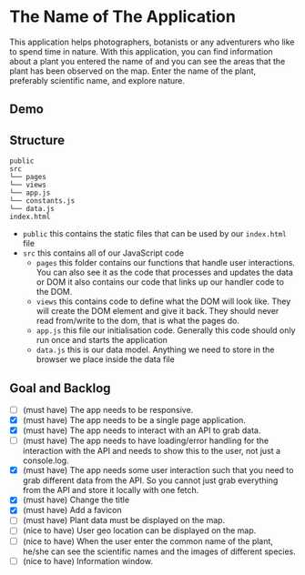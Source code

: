 # The Name of The Application

This application helps photographers, botanists or any adventurers who like to spend time in nature. With this application, you can find information about a plant you entered the name of and you can see the areas that the plant has been observed on the map. Enter the name of the plant, preferably scientific name, and explore nature.

## Demo

## Structure

```
public
src
└── pages
└── views
└── app.js
└── constants.js
└── data.js
index.html
```

- `public` this contains the static files that can be used by our `index.html` file
- `src` this contains all of our JavaScript code
  - `pages` this folder contains our functions that handle user interactions. You can also see it as the code that processes and updates the data or DOM
    it also contains our code that links up our handler code to the DOM.
  - `views` this contains code to define what the DOM will look like. They will create the DOM element and give it back. They should never read from/write to the dom, that is what the pages do.
  - `app.js` this file our initialisation code. Generally this code should only run once and starts the application
  - `data.js` this is our data model. Anything we need to store in the browser we place inside the data file

## Goal and Backlog

- [ ] (must have) The app needs to be responsive.
- [x] (must have) The app needs to be a single page application.
- [x] (must have) The app needs to interact with an API to grab data.
- [ ] (must have) The app needs to have loading/error handling for the interaction with the API and needs to show this to the user, not just a console.log.
- [x] (must have) The app needs some user interaction such that you need to grab different data from the API. So you cannot just grab everything from the API and store it locally with one fetch.
- [x] (must have) Change the title
- [x] (must have) Add a favicon
- [ ] (must have) Plant data must be displayed on the map.
- [ ] (nice to have) User geo location can be displayed on the map.
- [ ] (nice to have) When the user enter the common name of the plant, he/she can see the scientific names and the images of different species.
- [ ] (nice to have) Information window.

